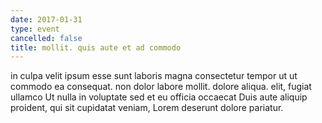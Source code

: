 ```yaml
---
date: 2017-01-31
type: event
cancelled: false
title: mollit. quis aute et ad commodo
---
```

in culpa velit ipsum esse sunt laboris magna consectetur tempor ut ut commodo ea consequat. non dolor labore mollit. dolore aliqua. elit, fugiat ullamco Ut nulla in voluptate sed et eu officia occaecat Duis aute aliquip proident, qui sit cupidatat veniam, Lorem deserunt dolore pariatur.